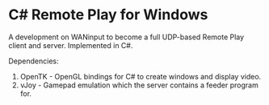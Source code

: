 # C# Remote Play for Windows
A development on WANinput to become a full UDP-based Remote Play client and server. Implemented in C#.

Dependencies:
1. OpenTK - OpenGL bindings for C# to create windows and display video.
2. vJoy - Gamepad emulation which the server contains a feeder program for.
